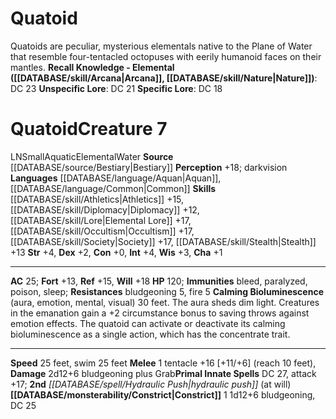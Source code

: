 ﻿---
ac: '25'
alignment: LN
charisma: '+1'
constitution: '+0'
creature_ability:
- Calming Bioluminescence
- Constrict
creature_family: '[[DATABASE/monsterfamily/Elemental, Water|Elemental, Water]]'
dexterity: '+2'
element: Water
fortitude: '+13'
hp: '120'
id: '198'
immunity:
- bleed
- paralyzed
- poison
- sleep
intelligence: '+4'
land_speed: '25'
language:
- '[[DATABASE/language/Aquan|Aquan]]'
- '[[DATABASE/language/Common|Common]]'
level: '7'
max_speed: '25'
name: Quatoid
perception: '+18'
rarity: Common
reflex: '+15'
resistance:
- bludgeoning 5
- fire 5
sense:
- darkvision
size: Small
skill:
- '[[DATABASE/skill/Athletics|Athletics]] +15'
- '[[DATABASE/skill/Diplomacy|Diplomacy]] +12'
- '[[DATABASE/skill/Lore|Elemental Lore]] +17'
- '[[DATABASE/skill/Occultism|Occultism]] +17'
- '[[DATABASE/skill/Society|Society]] +17'
- '[[DATABASE/skill/Stealth|Stealth]] +13'
source: '[[DATABASE/source/Bestiary|Bestiary]]'
speed:
- 25 feet
- swim 25 feet
spell:
- '[[DATABASE/spell/Hydraulic Push|Hydraulic Push]]'
strength: '+4'
strength_req: '4'
strongest_save:
- Will
swim_speed: '25'
trait:
- '[[DATABASE/trait/Aquatic|Aquatic]]'
- '[[DATABASE/trait/Elemental|Elemental]]'
- '[[DATABASE/trait/Water|Water]]'
type: Creature
vision: Darkvision
weakest_save:
- Fortitude
will: '+18'
wisdom: '+3'

---
# Quatoid

Quatoids are peculiar, mysterious elementals native to the Plane of Water that resemble four-tentacled octopuses with eerily humanoid faces on their mantles.
**Recall Knowledge - Elemental ([[DATABASE/skill/Arcana|Arcana]], [[DATABASE/skill/Nature|Nature]])**: DC 23
**Unspecific Lore**: DC 21
**Specific Lore**: DC 18

# Quatoid<span class="item-type">Creature 7</span>

<span class="trait-alignment item-trait">LN</span><span class="trait-size item-trait">Small</span><span class="item-trait">Aquatic</span><span class="item-trait">Elemental</span><span class="item-trait">Water</span>
**Source** [[DATABASE/source/Bestiary|Bestiary]]
**Perception** +18; darkvision
**Languages** [[DATABASE/language/Aquan|Aquan]], [[DATABASE/language/Common|Common]]
**Skills** [[DATABASE/skill/Athletics|Athletics]] +15, [[DATABASE/skill/Diplomacy|Diplomacy]] +12, [[DATABASE/skill/Lore|Elemental Lore]] +17, [[DATABASE/skill/Occultism|Occultism]] +17, [[DATABASE/skill/Society|Society]] +17, [[DATABASE/skill/Stealth|Stealth]] +13
**Str** +4, **Dex** +2, **Con** +0, **Int** +4, **Wis** +3, **Cha** +1

---
**AC** 25; **Fort** +13, **Ref** +15, **Will** +18
**HP** 120; **Immunities** bleed, paralyzed, poison, sleep; **Resistances** bludgeoning 5, fire 5
<span class="in-box-ability">**Calming Bioluminescence** (aura, emotion, mental, visual) 30 feet. The aura sheds dim light. Creatures in the emanation gain a +2 circumstance bonus to saving throws against emotion effects. The quatoid can activate or deactivate its calming bioluminescence as a single action, which has the concentrate trait.</span>

---
**Speed** 25 feet, swim 25 feet
<span class="in-box-ability">**Melee** <span class="action-icon">1</span> tentacle +16 [+11/+6] (reach 10 feet), **Damage** 2d12+6 bludgeoning plus Grab</span>**Primal Innate Spells** DC 27, attack +17; **2nd** _[[DATABASE/spell/Hydraulic Push|hydraulic push]]_ (at will)
<span class="in-box-ability">**[[DATABASE/monsterability/Constrict|Constrict]]** <span class="action-icon">1</span> 1d12+6 bludgeoning, DC 25</span>